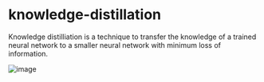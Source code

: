 # knowledge-distillation

Knowledge distilliation is a technique to transfer the knowledge of a trained neural network to a smaller neural network with minimum loss of information.

![image](https://user-images.githubusercontent.com/77073029/183123422-f4602ced-edc7-4fb0-a627-59d3a4d8085a.png)

